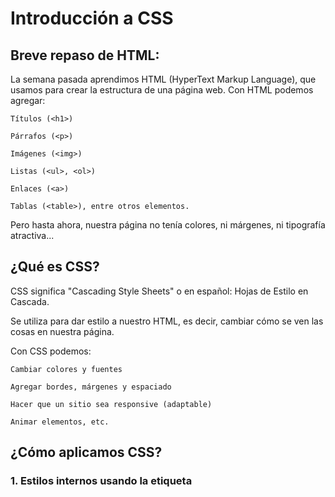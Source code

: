 # Introducción a CSS

## Breve repaso de HTML:

La semana pasada aprendimos HTML (HyperText Markup Language), que usamos para crear la estructura de una página web.
Con HTML podemos agregar:

    Títulos (<h1>)

    Párrafos (<p>)

    Imágenes (<img>)

    Listas (<ul>, <ol>)

    Enlaces (<a>)

    Tablas (<table>), entre otros elementos.

Pero hasta ahora, nuestra página no tenía colores, ni márgenes, ni tipografía atractiva...

## ¿Qué es CSS?

CSS significa "Cascading Style Sheets" o en español: Hojas de Estilo en Cascada.

Se utiliza para dar estilo a nuestro HTML, es decir, cambiar cómo se ven las cosas en nuestra página.

Con CSS podemos:

    Cambiar colores y fuentes

    Agregar bordes, márgenes y espaciado

    Hacer que un sitio sea responsive (adaptable)

    Animar elementos, etc.

## ¿Cómo aplicamos CSS?

### 1. Estilos internos usando la etiqueta <style>:

Podemos escribir CSS dentro de nuestro archivo HTML, en la sección <head>.
Así se ve:

```html
<!DOCTYPE html>
<html lang="es">
<head>
  <meta charset="UTF-8">
  <title>Mi página con estilo</title>

  <!-- CSS interno -->
  <style>
    h1 {
      color: blue; /* Cambia el color del título a azul */
      font-family: Arial;
      text-align: center;
    }

    p {
      color: gray;
      font-size: 18px;
    }
  </style>
</head>
<body>
  <h1>Bienvenidos a mi sitio</h1>
  <p>Esto es un párrafo con estilo.</p>
</body>
</html>
```

### 2. Estilos externos con un archivo .css

Una mejor práctica es separar el CSS del HTML, escribiendo los estilos en un archivo aparte llamado style.css.

### style.css

```css
h1 {
  color: green;
  text-transform: uppercase;
}

p {
  font-style: italic;
  color: darkslategray;
}
```

### index.html

```html
<!DOCTYPE html>
<html lang="es">
<head>
  <meta charset="UTF-8">
  <title>Mi sitio separado</title>

  <!-- Vinculamos el archivo CSS externo -->
  <link rel="stylesheet" href="style.css">
</head>
<body>
  <h1>Mi portafolio</h1>
  <p>Este es un ejemplo usando una hoja de estilo externa.</p>
</body>
</html>
```
La etiqueta <link> se coloca en el head y le dice al navegador que traiga los estilos desde el archivo style.css.

### ¿Por qué usar CSS externo?

- Mantiene el código limpio y ordenado

- Permite reutilizar estilos en varias páginas

- Es más fácil de mantener